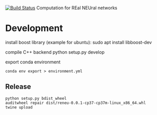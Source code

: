[![Build Status](https://travis-ci.org/jingpengw/reneu.svg?branch=master)](https://travis-ci.org/jingpengw/reneu)
Computation for REal NEUral networks

# Development

install boost library (example for ubuntu):
    sudo apt install libboost-dev

compile C++ backend
    python setup.py develop

export conda environment

    conda env export > environment.yml

## Release

```
python setup.py bdist_wheel
auditwheel repair dist/reneu-0.0.1-cp37-cp37m-linux_x86_64.whl
twine upload 
```

